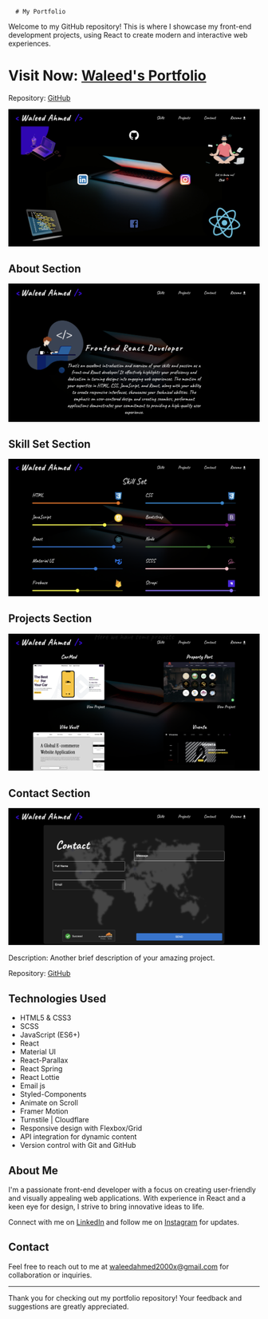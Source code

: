       # My Portfolio

Welcome to my GitHub repository! This is where I showcase my front-end development projects, using React to create modern and interactive web experiences.

# Visit Now: [Waleed's Portfolio](https://waleeddev.vercel.app/)

Repository: [GitHub](https://github.com/yourusername/awesome-project)

![Project First Sight ](./ReadMeImages/FirstSight.png)

## About Section

![Project About Me ](./ReadMeImages/AboutMe.png)

## Skill Set Section

![Project About Me ](./ReadMeImages/SkillSet.png)

## Projects Section

![Project About Me ](./ReadMeImages/Projects.png)

## Contact Section

![Project About Me ](./ReadMeImages/Contact.png)

Description: Another brief description of your amazing project.

<!-- Demo: [Visit Waleed's Portfolio](https://waleeddev.vercel.app) -->

Repository: [GitHub](https://github.com/waleed2000x/Waleed)

## Technologies Used

- HTML5 & CSS3
- SCSS
- JavaScript (ES6+)
- React
- Material UI
- React-Parallax
- React Spring
- React Lottie
- Email js
- Styled-Components
- Animate on Scroll
- Framer Motion
- Turnstile | Cloudflare
- Responsive design with Flexbox/Grid
- API integration for dynamic content
- Version control with Git and GitHub

## About Me

I'm a passionate front-end developer with a focus on creating user-friendly and visually appealing web applications. With experience in React and a keen eye for design, I strive to bring innovative ideas to life.

Connect with me on [LinkedIn](https://www.linkedin.com/in/waleedahmedx) and follow me on [Instagram](https://www.instagram.com/waleedahmed.x/) for updates.

## Contact

Feel free to reach out to me at [waleedahmed2000x@gmail.com](mailto:waleedahmed2000x@gmail.com) for collaboration or inquiries.

---

Thank you for checking out my portfolio repository! Your feedback and suggestions are greatly appreciated.
